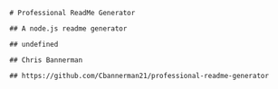 
    # Professional ReadMe Generator
    
    ## A node.js readme generator
    
    ## undefined
    
    ## Chris Bannerman
    
    ## https://github.com/Cbannerman21/professional-readme-generator
    